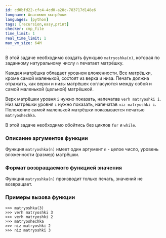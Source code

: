 ```yaml
---
id: cd0bfd22-cfc4-4cd0-a28c-783717d148e6
longname: Анатомия матрёшки
languages: [python]
tags: [recursion,easy,print]
checker: cmp_file
time_limit: 1
real_time_limit: 1
max_vm_size: 64M
---
```



В этой задаче необходимо создать функцию `matryoshka(n)`, которая по заданному натуральному числу `n` печатает матрёшку.

Каждая матрёшка обладает уровнем вложенности.
Все матрёшки, кроме самой маленькой, состоят из верха и низа.
Печать должна отражать, как верхи и низы матрёшек согласуются между собой и самой маленькой (цельной) матрёшкой.

Верх матрёшки уровня `i` нужно показать, напечатав `verh matryoshki i`.
Низ матрёшки уровня `i` нужно показать, напечатав `niz matryoshki i`.
Положение самой маленькой матрёшки показывается печатью `matryoshechka`.

В этой задаче необходимо обойтись без циклов `for` и `while`.

### Описание аргументов функции

Функция `matryoshka(n)` имеет один аргумент `n` - целое число, уровень вложенности (размер) матрёшки.

### Формат возвращаемого функцией значения

Функция `matryoshka(n)` производит только печать, значений не возвращает.

### Примеры вызова функции

    >>> matryoshka(3)
    >>> verh matryoshki 3
    >>> verh matryoshki 2
    >>> matryoshechka
    >>> niz matryoshki 2
    >>> niz matryoshki 3
